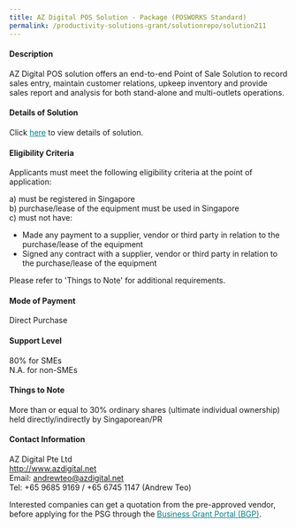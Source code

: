 ```yaml
---
title: AZ Digital POS Solution - Package (POSWORKS Standard)
permalink: /productivity-solutions-grant/solutionrepo/solution211
---
```


#### Description

AZ Digital POS solution offers an end-to-end Point of Sale Solution to record sales entry, maintain customer relations, upkeep inventory and provide sales report and analysis for both stand-alone and multi-outlets operations. 

#### Details of Solution

Click <a href='https://gb-assist-staging.netlify.app/images/psg/AZ_Digital_Annex_3_CR_wef_8May2020_Part_3.pdf' style='color:#037e8a'>here</a> to view details of solution.

#### Eligibility Criteria

Applicants must meet the following eligibility criteria at the point of application:

a) must be registered in Singapore <br>
b) purchase/lease of the equipment must be used in Singapore <br>
c) must not have:
- Made any payment to a supplier, vendor or third party in relation to the purchase/lease of the equipment
- Signed any contract with a supplier, vendor or third party in relation to the purchase/lease of the equipment

Please refer to 'Things to Note' for additional requirements.

#### Mode of Payment
Direct Purchase

#### Support Level
80% for SMEs <br>
N.A. for non-SMEs

#### Things to Note
More than or equal to 30% ordinary shares (ultimate individual ownership) held directly/indirectly by Singaporean/PR

#### Contact Information
AZ Digital Pte Ltd<br>http://www.azdigital.net<br>Email: andrewteo@azdigital.net<br>Tel: +65 9685 9169 / +65 6745 1147 (Andrew Teo)

Interested companies can get a quotation from the pre-approved vendor, before applying for the PSG through the <a target='_blank' style='color:#037e8a' href='https://www.businessgrants.gov.sg/'>Business Grant Portal (BGP)</a>.

